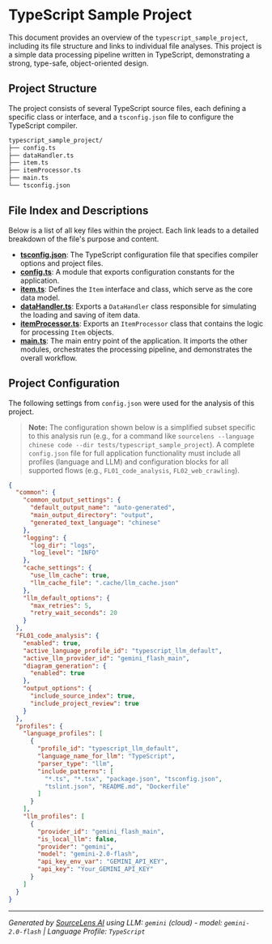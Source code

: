 # TypeScript Sample Project

This document provides an overview of the `typescript_sample_project`, including its file structure and links to individual file analyses. This project is a simple data processing pipeline written in TypeScript, demonstrating a strong, type-safe, object-oriented design.

## Project Structure

The project consists of several TypeScript source files, each defining a specific class or interface, and a `tsconfig.json` file to configure the TypeScript compiler.

```bash
typescript_sample_project/
├── config.ts
├── dataHandler.ts
├── item.ts
├── itemProcessor.ts
├── main.ts
└── tsconfig.json
```

## File Index and Descriptions

Below is a list of all key files within the project. Each link leads to a detailed breakdown of the file's purpose and content.

*   **[tsconfig.json](./tsconfig.json)**: The TypeScript configuration file that specifies compiler options and project files.
*   **[config.ts](./config.ts)**: A module that exports configuration constants for the application.
*   **[item.ts](./item.ts)**: Defines the `Item` interface and class, which serve as the core data model.
*   **[dataHandler.ts](./dataHandler.ts)**: Exports a `DataHandler` class responsible for simulating the loading and saving of item data.
*   **[itemProcessor.ts](./itemProcessor.ts)**: Exports an `ItemProcessor` class that contains the logic for processing `Item` objects.
*   **[main.ts](./main.ts)**: The main entry point of the application. It imports the other modules, orchestrates the processing pipeline, and demonstrates the overall workflow.

## Project Configuration

The following settings from `config.json` were used for the analysis of this project.

> **Note:** The configuration shown below is a simplified subset specific to this analysis run (e.g., for a command like `sourcelens --language chinese code --dir tests/typescript_sample_project`). A complete `config.json` file for full application functionality must include all profiles (language and LLM) and configuration blocks for all supported flows (e.g., `FL01_code_analysis`, `FL02_web_crawling`).

```json
{
  "common": {
    "common_output_settings": {
      "default_output_name": "auto-generated",
      "main_output_directory": "output",
      "generated_text_language": "chinese"
    },
    "logging": {
      "log_dir": "logs",
      "log_level": "INFO"
    },
    "cache_settings": {
      "use_llm_cache": true,
      "llm_cache_file": ".cache/llm_cache.json"
    },
    "llm_default_options": {
      "max_retries": 5,
      "retry_wait_seconds": 20
    }
  },
  "FL01_code_analysis": {
    "enabled": true,
    "active_language_profile_id": "typescript_llm_default",
    "active_llm_provider_id": "gemini_flash_main",
    "diagram_generation": {
      "enabled": true
    },
    "output_options": {
      "include_source_index": true,
      "include_project_review": true
    }
  },
  "profiles": {
    "language_profiles": [
      {
        "profile_id": "typescript_llm_default",
        "language_name_for_llm": "TypeScript",
        "parser_type": "llm",
        "include_patterns": [
          "*.ts", "*.tsx", "package.json", "tsconfig.json",
          "tslint.json", "README.md", "Dockerfile"
        ]
      }
    ],
    "llm_profiles": [
      {
        "provider_id": "gemini_flash_main",
        "is_local_llm": false,
        "provider": "gemini",
        "model": "gemini-2.0-flash",
        "api_key_env_var": "GEMINI_API_KEY",
        "api_key": "Your_GEMINI_API_KEY"
      }
    ]
  }
}
```
---

*Generated by [SourceLens AI](https://github.com/openXFlow/sourceLensAI) using LLM: `gemini` (cloud) - model: `gemini-2.0-flash` | Language Profile: `TypeScript`*
